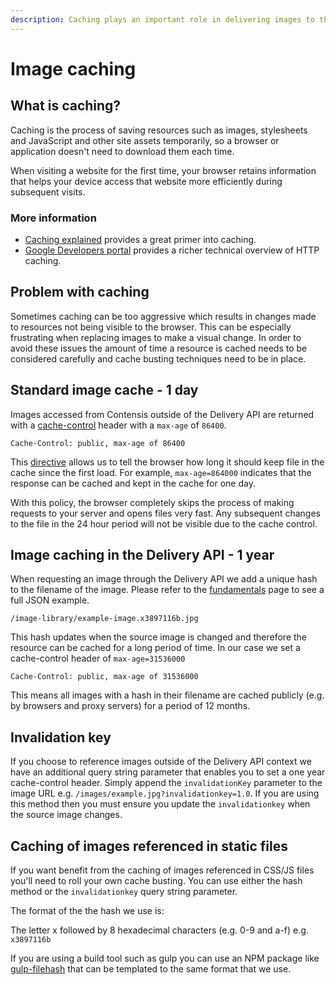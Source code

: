 ```yaml
---
description: Caching plays an important role in delivering images to the browser. This article outlines the steps that we have taken to ensure images are performant.
---
```

# Image caching

## What is caching?

Caching is the process of saving resources such as images, stylesheets and JavaScript and other site assets temporarily, so a browser or application doesn't need to download them each time.

When visiting a website for the first time, your browser retains information that helps your device access that website more efficiently during subsequent visits.

### More information

* [Caching explained](https://cachingexplained.com/) provides a great primer into caching.
* [Google Developers portal](https://developers.google.com/web/fundamentals/performance/optimizing-content-efficiency/http-caching#defining_optimal_cache-control_policy ) provides a richer technical overview of HTTP caching.

## Problem with caching

Sometimes caching can be too aggressive which results in changes made to resources not being visible to the browser. This can be especially frustrating when replacing images to make a visual change. In order to avoid these issues the amount of time a resource is cached needs to be considered carefully and cache busting techniques need to be in place.

## Standard image cache - 1 day

Images accessed from Contensis outside of the Delivery API are returned with a [cache-control](https://developer.mozilla.org/en-US/docs/Web/HTTP/Headers/Cache-Control) header with a `max-age` of `86400`.

```http
Cache-Control: public, max-age of 86400 
```

This [directive](https://developer.mozilla.org/en-US/docs/Web/HTTP/Headers/Cache-Control#Directives) allows us to tell the browser how long it should keep file in the cache since the first load. For example, `max-age=864000` indicates that the response can be cached and kept in the cache for one day.

With this policy, the browser completely skips the process of making requests to your server and opens files very fast. Any subsequent changes to the file in the 24 hour period will not be visible due to the cache control.

## Image caching in the Delivery API - 1 year

When requesting an image through the Delivery API we add a unique hash to the filename of the image. Please refer to the [fundamentals](fundamentals.md) page to see a full JSON example.

```http
/image-library/example-image.x3897116b.jpg
```

This hash updates when the source image is changed and therefore the resource can be cached for a long period of time. In our case we set a cache-control header of `max-age=31536000`  

```http
Cache-Control: public, max-age of 31536000
```

This means all images with a hash in their filename are cached publicly (e.g. by browsers and proxy servers) for a period of 12 months.


## Invalidation key

If you choose to reference images outside of the Delivery API context we have an additional query string parameter that enables you to set a one year cache-control header. Simply append the `invalidationKey` parameter to the image URL e.g. `/images/example.jpg?invalidationkey=1.0`. If you are using this method then you must ensure you update the `invalidationkey` when the source image changes.

## Caching of images referenced in static files

If you want benefit from the caching of images referenced in CSS/JS files you'll need to roll your own cache busting. You can use either the hash method or the `invalidationkey` query string parameter.

The format of the the hash we use is:

The letter x followed by 8 hexadecimal characters (e.g. 0-9 and a-f) e.g. `x3897116b`

If you are using a build tool such as gulp you can use an NPM package like [gulp-filehash](https://www.npmjs.com/package/gulp-filehash) that can be templated to the same format that we use.